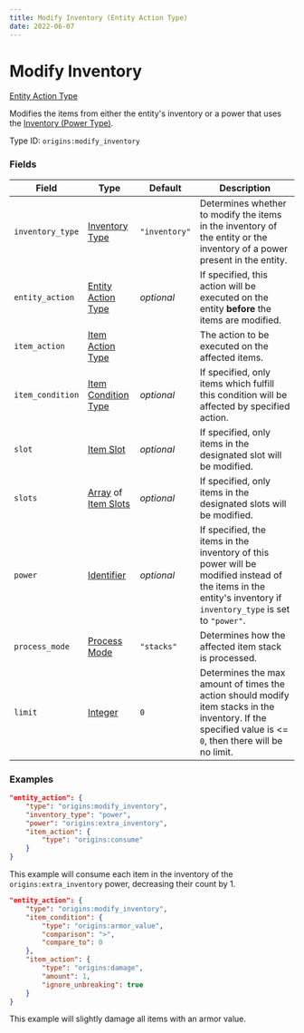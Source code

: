 ```yaml
---
title: Modify Inventory (Entity Action Type)
date: 2022-06-07
---
```


#   Modify Inventory

[Entity Action Type](../entity_action_types.md)

Modifies the items from either the entity's inventory or a power that uses the [Inventory (Power Type)](../power_types/inventory.md).

Type ID: `origins:modify_inventory`


### Fields

Field  | Type | Default | Description
-------|------|---------|-------------
`inventory_type` | [Inventory Type](../../misc/extras/inventory_type.md) | `"inventory"` | Determines whether to modify the items in the inventory of the entity or the inventory of a power present in the entity.
`entity_action` | [Entity Action Type](../entity_action_types.md) | _optional_ | If specified, this action will be executed on the entity **before** the items are modified.
`item_action` | [Item Action Type](../item_action_types.md) | | The action to be executed on the affected items.
`item_condition` | [Item Condition Type](../item_condition_types.md) | _optional_ | If specified, only items which fulfill this condition will be affected by specified action.
`slot` | [Item Slot](../data_types/item_slot.md) | _optional_ | If specified, only items in the designated slot will be modified.
`slots` | [Array](../data_types/array.md) of [Item Slots](../data_types/item_slot.md) | _optional_ | If specified, only items in the designated slots will be modified.
`power` | [Identifier](../data_types/identifier.md) | _optional_ | If specified, the items in the inventory of this power will be modified instead of the items in the entity's inventory if `inventory_type` is set to `"power"`.
`process_mode` | [Process Mode](../data_types/process_mode.md) | `"stacks"` | Determines how the affected item stack is processed.
`limit` | [Integer](../data_types/integer.md) | `0` | Determines the max amount of times the action should modify item stacks in the inventory. If the specified value is <= `0`, then there will be no limit.


### Examples

```json
"entity_action": {
    "type": "origins:modify_inventory",
    "inventory_type": "power",
    "power": "origins:extra_inventory",
    "item_action": {
        "type": "origins:consume"
    }
}
```

This example will consume each item in the inventory of the `origins:extra_inventory` power, decreasing their count by 1.
<br>

```json
"entity_action": {
    "type": "origins:modify_inventory",
    "item_condition": {
        "type": "origins:armor_value",
        "comparison": ">",
        "compare_to": 0
    },
    "item_action": {
        "type": "origins:damage",
        "amount": 1,
        "ignore_unbreaking": true
    }
}
```

This example will slightly damage all items with an armor value.
